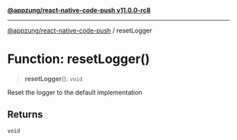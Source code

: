 [**@appzung/react-native-code-push v11.0.0-rc8**](../README.md)

---

[@appzung/react-native-code-push](../README.md) / resetLogger

# Function: resetLogger()

> **resetLogger**(): `void`

Reset the logger to the default implementation

## Returns

`void`
